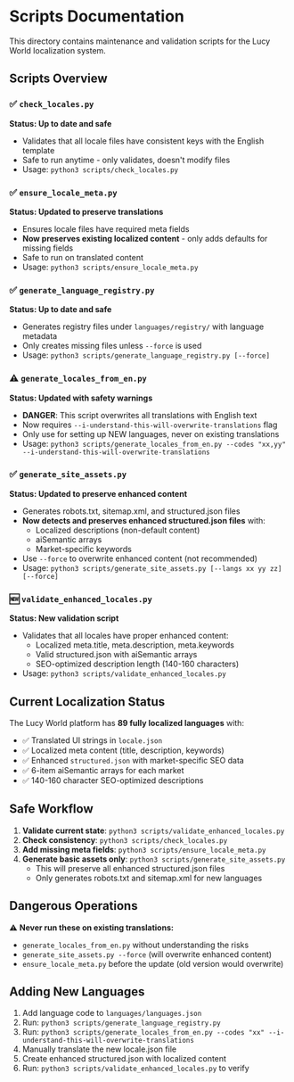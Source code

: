 # Scripts Documentation

This directory contains maintenance and validation scripts for the Lucy World localization system.

## Scripts Overview

### ✅ `check_locales.py`
**Status: Up to date and safe**
- Validates that all locale files have consistent keys with the English template
- Safe to run anytime - only validates, doesn't modify files
- Usage: `python3 scripts/check_locales.py`

### ✅ `ensure_locale_meta.py` 
**Status: Updated to preserve translations**
- Ensures locale files have required meta fields
- **Now preserves existing localized content** - only adds defaults for missing fields
- Safe to run on translated content
- Usage: `python3 scripts/ensure_locale_meta.py`

### ✅ `generate_language_registry.py`
**Status: Up to date and safe**
- Generates registry files under `languages/registry/` with language metadata
- Only creates missing files unless `--force` is used
- Usage: `python3 scripts/generate_language_registry.py [--force]`

### ⚠️ `generate_locales_from_en.py`
**Status: Updated with safety warnings**
- **DANGER**: This script overwrites all translations with English text
- Now requires `--i-understand-this-will-overwrite-translations` flag
- Only use for setting up NEW languages, never on existing translations
- Usage: `python3 scripts/generate_locales_from_en.py --codes "xx,yy" --i-understand-this-will-overwrite-translations`

### ✅ `generate_site_assets.py`
**Status: Updated to preserve enhanced content**
- Generates robots.txt, sitemap.xml, and structured.json files
- **Now detects and preserves enhanced structured.json files** with:
  - Localized descriptions (non-default content)
  - aiSemantic arrays
  - Market-specific keywords
- Use `--force` to overwrite enhanced content (not recommended)
- Usage: `python3 scripts/generate_site_assets.py [--langs xx yy zz] [--force]`

### 🆕 `validate_enhanced_locales.py`
**Status: New validation script**
- Validates that all locales have proper enhanced content:
  - Localized meta.title, meta.description, meta.keywords
  - Valid structured.json with aiSemantic arrays
  - SEO-optimized description length (140-160 characters)
- Usage: `python3 scripts/validate_enhanced_locales.py`

## Current Localization Status

The Lucy World platform has **89 fully localized languages** with:
- ✅ Translated UI strings in `locale.json`
- ✅ Localized meta content (title, description, keywords)
- ✅ Enhanced `structured.json` with market-specific SEO data
- ✅ 6-item aiSemantic arrays for each market
- ✅ 140-160 character SEO-optimized descriptions

## Safe Workflow

1. **Validate current state**: `python3 scripts/validate_enhanced_locales.py`
2. **Check consistency**: `python3 scripts/check_locales.py`
3. **Add missing meta fields**: `python3 scripts/ensure_locale_meta.py`
4. **Generate basic assets only**: `python3 scripts/generate_site_assets.py`
   - This will preserve all enhanced structured.json files
   - Only generates robots.txt and sitemap.xml for new languages

## Dangerous Operations

⚠️ **Never run these on existing translations:**
- `generate_locales_from_en.py` without understanding the risks
- `generate_site_assets.py --force` (will overwrite enhanced content)
- `ensure_locale_meta.py` before the update (old version would overwrite)

## Adding New Languages

1. Add language code to `languages/languages.json`
2. Run: `python3 scripts/generate_language_registry.py`
3. Run: `python3 scripts/generate_locales_from_en.py --codes "xx" --i-understand-this-will-overwrite-translations`
4. Manually translate the new locale.json file
5. Create enhanced structured.json with localized content
6. Run: `python3 scripts/validate_enhanced_locales.py` to verify